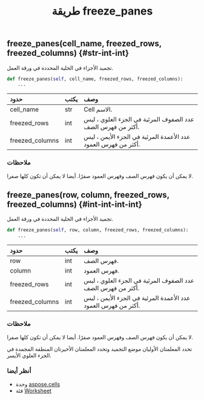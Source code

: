 ﻿---
title: طريقة freeze_panes
second_title: Aspose.Cells for Python via .NET API المراجع
description:
type: docs
weight: 120
url: /ar/python-net/aspose.cells/worksheet/freeze_panes/
is_root: false
---
##  freeze_panes(cell_name, freezed_rows, freezed_columns) {#str-int-int}
تجميد الأجزاء في الخلية المحددة في ورقة العمل.



```python
def freeze_panes(self, cell_name, freezed_rows, freezed_columns):
    ...
```


| حدود| يكتب| وصف|
| :- | :- | :- |
| cell_name | str | Cell الاسم.|
| freezed_rows | int | عدد الصفوف المرئية في الجزء العلوي ، ليس أكثر من فهرس الصف.|
| freezed_columns | int | عدد الأعمدة المرئية في الجزء الأيمن ، ليس أكثر من فهرس العمود.|
###  ملاحظات

لا يمكن أن يكون فهرس الصف وفهرس العمود صفرًا.
أيضا لا يمكن أن تكون كلها صفرا.

##  freeze_panes(row, column, freezed_rows, freezed_columns) {#int-int-int-int}
تجميد الأجزاء في الخلية المحددة في ورقة العمل.



```python
def freeze_panes(self, row, column, freezed_rows, freezed_columns):
    ...
```


| حدود| يكتب| وصف|
| :- | :- | :- |
| row | int | فهرس الصف.|
| column | int | فهرس العمود.|
| freezed_rows | int | عدد الصفوف المرئية في الجزء العلوي ، ليس أكثر من فهرس الصف.|
| freezed_columns | int | عدد الأعمدة المرئية في الجزء الأيمن ، ليس أكثر من فهرس العمود.|
###  ملاحظات

لا يمكن أن يكون فهرس الصف وفهرس العمود صفرًا.
أيضا لا يمكن أن تكون كلها صفرا.


تحدد المعلمتان الأوليان موضع التجميد وتحدد المعلمتان الأخيرتان المنطقة المجمدة في الجزء العلوي الأيسر.


###  أنظر أيضا
* وحدة [aspose.cells](../../)
* فئة [Worksheet](/cells/ar/python-net/aspose.cells/worksheet)
